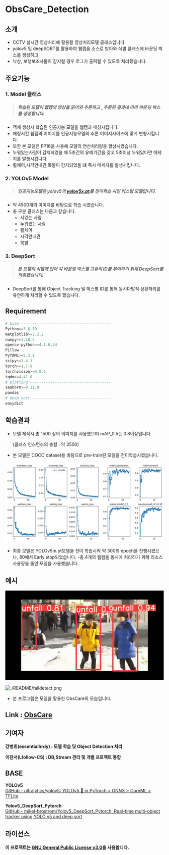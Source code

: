 # ObsCare_Detection
## 소개
- CCTV 실시간 영상처리에 활용될 영상처리모델 클래스입니다.
- yolov5 및 deepSORT를 활용하여 웹캠을 소스로 받아와 식별 클래스에 바운딩 박스를 생성하고
- 낙상, 보행보조사물이 감지될 경우 로그가 출력될 수 있도록 처리했습니다.
## 주요기능
### 1.  Model 클래스 
> ##### 학습된 모델이 웹캠의 영상을 읽어와 추론하고 , 추론된 결과에 따라 바운딩 박스를 생성합니다.
- 객체 생성시 학습된 인공지능 모델을 웹캠과 매칭시킵니다. 
- 매칭시킨 웹캠의 이미지를 인공지능모델의 추론 이미지사이즈에 맞게 변형시킵니다.
- 또한 본 모델은 FP16을 사용해 모델의 연산처리량을 향상시켰습니다.
- 누워있는사람이 감지되었을 때 5초간의 유예기간을 갖고 5초이상 누워있다면 메세지를 발생시킵니다.
- 휠체어,시각안내견,목발이 감지되었을 떄 즉시 메세지를 발생시킵니다.
### 2. YOLOv5 Model
> ##### 인공지능모델은 yolov5의 [yolov5x.pt](http://yolov5x.pt)를 전이학습 시킨 커스텀 모델입니다.
- 약 4500개의 이미지를 바탕으로 학습 시켰습니다.
- 총 구분 클래스는 다음과 같습니다.
    - 서있는 사람
    - 누워있는 사람
    - 휠체어
    - 시각안내견
    - 목발
### 3. DeepSort
> ##### 본 모델의 식별에 있어 각 바운딩 박스별 고유의 ID를 부여하기 위해 DeepSort를 적용했습니다.
- DeepSort를 통해 Object Tracking 및 박스별 ID를 통해 동시다발적 상황처리를 유연하게 처리할 수 있도록 했습니다.
## Requirement
```python
# base ----------------------------------------
Python==3.8.10
matplotlib>=3.2.2
numpy>=1.18.5
opencv-python>=4.1.0.34
Pillow
PyYAML>=5.3.1
scipy>=1.4.1
torch>=1.7.0
torchvision>=0.8.1
tqdm>=4.41.0
# plotting ------------------------------------
seaborn>=0.11.0
pandas
# deep_sort -----------------------------------
easydict
```
## 학습결과
- 모델 제작시 총 1500 장의 이미지를 사용했으며 mAP_0.5는 0.8이상입니다.

    (클래스 인스턴스의 총합 : 약 3500)
- 본 모델은 COCO dataset을 바탕으로 pre-train된 모델을 전이학습시켰습니다.

![./README/results.png](./README/results.png)

- 최종 모델은 YOLOv5m.pt모델을 전이 학습시켜 약 300의 epoch을 진행시켰으나, 80에서 Early stop되었습니다. 
-총 4개의 웹캠을 동시에 처리하기 위해 리소스 사용량을 줄인 모델을 사용했습니다.

## 예시
![./README/testgif.gif](./README/testgif.gif)

![./README/falldetect.png](./README/falldetect.png)

- 본 프로그램은 모델을 활용한 ObsCare의 모습입니다.

## Link : [ObsCare](https://github.com/SSU-DC-DCWZ/ObsCare_Main)

## 기여자
**강병휘(essentialhrdy) : 모델 학습 및 Object Detection 처리**  

**이찬서(Lfollow-CS) : DB,Stream 관리 및 개별 프로젝트 통합**  
## BASE
**YOLOv5**  
[GitHub - ultralytics/yolov5: YOLOv5 🚀 in PyTorch > ONNX > CoreML > TFLite](https://github.com/ultralytics/yolov5)  

**Yolov5_DeepSort_Pytorch**  
[GitHub - mikel-brostrom/Yolov5_DeepSort_Pytorch: Real-time multi-object tracker using YOLO v5 and deep sort](https://github.com/mikel-brostrom/Yolov5_DeepSort_Pytorch)  
## 라이선스
#### 이 프로젝트는 [GNU General Public License v3.0](https://github.com/SSU-DC-DCWZ/ObsCare_Detection/blob/main/LICENSE)을 사용합니다.
